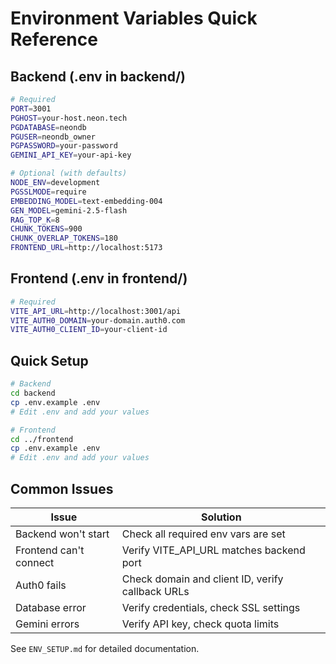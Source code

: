 # Environment Variables Quick Reference

## Backend (.env in backend/)

```bash
# Required
PORT=3001
PGHOST=your-host.neon.tech
PGDATABASE=neondb
PGUSER=neondb_owner
PGPASSWORD=your-password
GEMINI_API_KEY=your-api-key

# Optional (with defaults)
NODE_ENV=development
PGSSLMODE=require
EMBEDDING_MODEL=text-embedding-004
GEN_MODEL=gemini-2.5-flash
RAG_TOP_K=8
CHUNK_TOKENS=900
CHUNK_OVERLAP_TOKENS=180
FRONTEND_URL=http://localhost:5173
```

## Frontend (.env in frontend/)

```bash
# Required
VITE_API_URL=http://localhost:3001/api
VITE_AUTH0_DOMAIN=your-domain.auth0.com
VITE_AUTH0_CLIENT_ID=your-client-id
```

## Quick Setup

```bash
# Backend
cd backend
cp .env.example .env
# Edit .env and add your values

# Frontend
cd ../frontend
cp .env.example .env
# Edit .env and add your values
```

## Common Issues

| Issue | Solution |
|-------|----------|
| Backend won't start | Check all required env vars are set |
| Frontend can't connect | Verify VITE_API_URL matches backend port |
| Auth0 fails | Check domain and client ID, verify callback URLs |
| Database error | Verify credentials, check SSL settings |
| Gemini errors | Verify API key, check quota limits |

See `ENV_SETUP.md` for detailed documentation.
